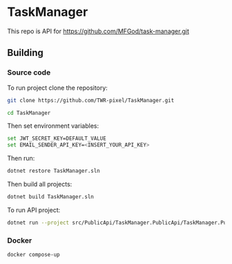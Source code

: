 # TaskManager

This repo is API for https://github.com/MFGod/task-manager.git

## Building

### Source code

To run project clone the repository:

```bash
git clone https://github.com/TWR-pixel/TaskManager.git

cd TaskManager
```

Then set environment variables:

```bash
set JWT_SECRET_KEY=DEFAULT_VALUE
set EMAIL_SENDER_API_KEY=<INSERT_YOUR_API_KEY>
```

Then run:

```bash
dotnet restore TaskManager.sln
```

Then build all projects:

```bash
dotnet build TaskManager.sln
```

To run API project:

```bash
dotnet run --project src/PublicApi/TaskManager.PublicApi/TaskManager.PublicApi.csproj
```

### Docker

```bash
docker compose-up
```

